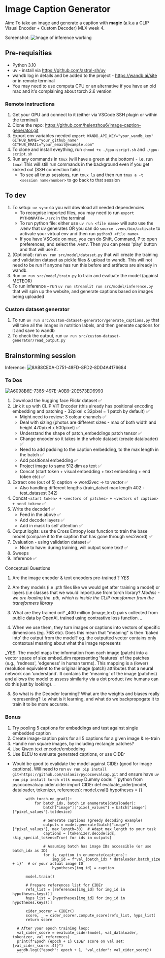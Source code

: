 # Image Caption Generator
Aim: To take an image and generate a caption with **magic** (a.k.a a CLIP Visual Encoder + Custom Decoder)
MLX week 4.

Screenshot:
![Image of inference working](https://github.com/user-attachments/assets/ffc784f0-d6f2-4285-a923-1664ea2bc24d)

## Pre-requisities 
- Python 3.10
- uv - install via https://github.com/astral-sh/uv
- wandb log in details and be added to the project - https://wandb.ai/site or in remote terminal 
- You may need to use computa CPU or an alternative if you have an old mac and it's complaining about torch 2.6 version

### Remote instructions
1. Get your GPU and connect to it (either via VSCode SSH plugin or within the terminal)
2. Clone the repo:  https://github.com/helenzhou6/image-caption-generator.git
3. Export env variables needed `export WANDB_API_KEY="your_wandb_key" GITHUB_NAME="your_github_name" GITHUB_EMAIL="your_email@example.com"`
4. To clone and install eveything, run `chmod +x ./gpu-script.sh` and `./gpu-script.sh`
5. Run any commands in `tmux` (will have a green at the bottom) - i.e. run `tmux`! This will still run commands in the background even if you get kicked out (SSH connection fails)
    - To see all tmux sessions, run `tmux ls` and then run `tmux a -t <session name/number>` to go back to that session

## To dev
1. To setup: `uv sync` so you will download all needed dependencies
    - To recognise imported files, you may need to run `export PYTHONPATH=./src` in the terminal
    - To run python file: either use `uv run <file name>` will auto use the .venv that uv generates OR you can do `source .venv/bin/activate` to activate your virtual env and then run `python3 <file name>`
    - If you have VSCode on mac, you can do Shift, Command, P to open preferences, and select the .venv. Then you can press 'play' button and that will use it.
2. (Optional): run `uv run src/model/dataset.py` that will create the training and validation dataset as pickle files & upload to wandb. This will not need to be run if anyone has run this before and artifacts are already in wandb.
3. Run `uv run src/model/train.py` to train and evaluate the model (against METEOR)
4. To run inference - run `uv run streamlit run src/model/inference.py` that will spin up the website, and generate captions based on images being uploaded

### Custom dataset generator
1. To run `uv run src/custom-dataset-generator/generate_captions.py` that will take all the images in nutrition labels, and then generate captions for it and save to wandb
2. To check the output, run `uv run src/custom-dataset-generator/read_output.py`

## Brainstorming session
Inference:
![8AB8CE0A-D751-48FD-8FD2-8DD4A4176684](https://github.com/user-attachments/assets/02822402-1b06-412a-aed6-67df45cd1a94)

### To Dos
![A6098B6E-7365-497E-A0B9-20E573ED6993](https://github.com/user-attachments/assets/7fa56d04-5c6c-4963-b960-1071c5cd63c2)

1. Download the hugging face Flickr dataset ✅
2. Link it up with CLIP ViT Encoder (this already has positional encoding embedding and patching - 32pixel x 32pixel = 1 patch by default) ✅
    - Might need to review: 3 colour channels ✅
    - Deal with sizing (photos are different sizes - max of both width and height 470pixel x 500pixel) ✅
    - Understand the shape of patch_embeddings patch tensor ✅
    - Change encoder so it takes in the whole dataset (create dataloader) ✅ 
    - Need to add padding to the caption embedding, to the max length in the batch ✅ 
    - Add positional embedding ✅ 
    - Project image to same 512 dim as text ✅ 
    - Concat (start token + visual embedding + text embedding + end token etc) ✅ 
3. Extract one (out of 5) caption -> word2vec -> to vector ✅
    - Also handling different lengths (train_datset max length 402 - test_datasest 342)
4. Concat `<start token> + <vectors of patches> + <vectors of caption> + <end token>` ✅
5. Write the decoder! ✅
    - Feed in the above ✅
    - Add decoder layers ✅
    - Add in mask to self attention ✅
6. Output logits: use the Cross Entropy loss function to train the base model (compare it to the caption that has gone through vec2word) ✅
7. Evaluation - using validation dataset ✅
    - Nice to have: during training, will output some text! ✅
8. Sweeps
9. Inference ✅


Conceptual Questions
1. Are the image encoder & text encoders pre-trained ?
_YES_
   
2. Are they models (i.e .pth files like we would get after training a model) or layers (i.e classes that we would import/use from torch library? 
_Models - we are loading the .pth, which is inside the CLIP transformer from the transformers library_

4. What are they trained on?
_400 million (image,text) pairs collected from public data by OpenAI, trained using contrastive loss function. _
   
6. When we use them, they turn images or captions into vectors of specific dimensions (eg. 768 etc). Does this mean that "meaning" is then 'baked into' the output from the model? eg. the outputted vector contains only contextual meaning about what the image represents

_YES. The model maps the information from each image (patch) into a vector space of size embed_dim representing 'features' of the patches (e.g., 'redness', 'edgeness' in human terms). This mapping is a (lower) resolution equivalent to the original image (patch) attributes that a neural network can 'understand'. It contains the 'meaning' of the image (patches) and allows the model to assess similarity via a dot product (we humans can do this just by looking). _

8. So what is the Decoder learning? What are the weights and biases really representing? i.e what is it learning, and what do we backpropogate it to train it to be more accurate.  

### Bonus 
1. Try pooling 5 captions for embeddings and test against single embedded caption
2. Create image-caption pairs for all 5 captions for a given image & re-train
3. Handle non square images, by including rectangle patches? 
4. Use Qwen text encoder/embedding 
5. Use BLEU to evaluate generated captions, or use CIDEr
- Would be good to evalidate the model against CIDEr (good for image captions). 
        Will need to run `uv run pip install git+https://github.com/salaniz/pycocoevalcap.git` and ensure have `uv run pip install torch nltk numpy`
        Dummy code:
        ```python
        from pycocoevalcap.cider.cider import CIDEr
        def evaluate_cider(model, dataloader, tokenizer, references):
            model.eval()
            hypotheses = {}
            
            with torch.no_grad():
                for batch_idx, batch in enumerate(dataloader):
                    batch["image"]["pixel_values"] = batch["image"]["pixel_values"].to(device)

                    # Generate captions (greedy decoding example)
                    outputs = model.generate(batch["image"]["pixel_values"], max_length=30)  # Adapt max_length to your task
                    captions = [tokenizer.decode(ids, skip_special_tokens=True) for ids in outputs]

                    # Assuming batch has image IDs accessible (or use batch_idx as ID)
                    for i, caption in enumerate(captions):
                        img_id = f"val_{batch_idx * dataloader.batch_size + i}"  # or your actual image ID
                        hypotheses[img_id] = caption

            model.train()

            # Prepare references list for CIDEr
            refs_list = [references[img_id] for img_id in hypotheses.keys()]
            hyps_list = [hypotheses[img_id] for img_id in hypotheses.keys()]

            cider_scorer = CIDEr()
            score, _ = cider_scorer.compute_score(refs_list, hyps_list)
            return score

        # After your epoch training loop:
        val_cider_score = evaluate_cider(model, val_dataloader, tokenizer, val_references)
        print(f"Epoch {epoch + 1} CIDEr score on val set: {val_cider_score:.4f}")
        wandb.log({"epoch": epoch + 1, "val_cider": val_cider_score})
        ```
